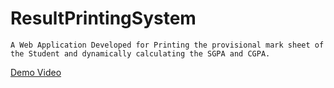 # ResultPrintingSystem
```
A Web Application Developed for Printing the provisional mark sheet of the Student and dynamically calculating the SGPA and CGPA.
```
[Demo Video](https://www.youtube.com/watch?v=HAnhDU8hlrE)
